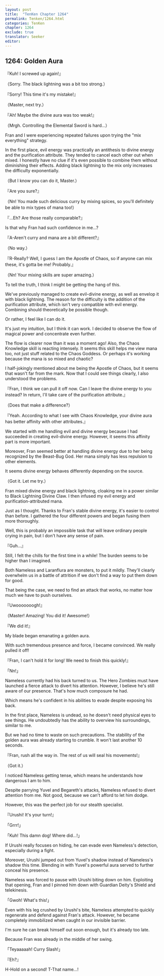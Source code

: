 ```yaml
---
layout: post
title:  "TenKen Chapter 1264"
permalink: Tenken/1264.html
categories: TenKen
chapter: 1264
exclude: true
translator: Seeker
editor: 
---
```

<h2>1264: Golden Aura</h2>

『Kuh! I screwed up again!』

（Sorry. The black lightning was a bit too strong.）

『Sorry! This time it's my mistake!』

（Master, next try.）

『Ah! Maybe the divine aura was too weak!』

（Mrgh. Controlling the Elemental Sword is hard...）

Fran and I were experiencing repeated failures upon trying the "mix everything" strategy.

In the first place, evil energy was practically an antithesis to divine energy and the purification attribute. They tended to cancel each other out when mixed. I honestly have no clue if it's even possible to combine them without diminishing their effects. Adding black lightning to the mix only increases the difficulty exponentially.

（But I know you can do it, Master.）

『Are you sure?』

（Nn! You made such delicious curry by mixing spices, so you'll definitely be able to mix types of mana too!）

『...Eh? Are those really comparable?』

Is that why Fran had such confidence in me...?

『A-Aren't curry and mana are a bit different?』

（No way.）

『R-Really? Well, I guess I am the Apostle of Chaos, so if anyone can mix these, it's gotta be me! Probably.』

（Nn! Your mixing skills are super amazing.）

To tell the truth, I think I might be getting the hang of this.

We've previously managed to create evil-divine energy, as well as envelop it with black lightning. The reason for the difficulty is the addition of the purification attribute, which isn't very compatible with evil energy. Combining should theoretically be possible though.

Or rather, I feel like I can do it.

It's just my intuition, but I think it can work. I decided to observe the flow of magical power and concentrate even further.

The flow is clearer now than it was a moment ago! Also, the Chaos Knowledge skill is reacting intensely. It seems this skill helps me view mana too, not just stuff related to the Chaos Goddess. Or perhaps it's working because the mana is so mixed and chaotic?

I half-jokingly mentioned about me being the Apostle of Chaos, but it seems that wasn't far from the mark. Now that I could see things clearly, I also understood the problems.

『Fran, I think we can pull it off now. Can I leave the divine energy to you instead? In return, I'll take care of the purification attribute.』

（Does that make a difference?）

『Yeah. According to what I see with Chaos Knowledge, your divine aura has better affinity with other attributes.』

We started with me handling evil and divine energy because I had succeeded in creating evil-divine energy. However, it seems this affinity part is more important.

Moreover, Fran seemed better at handling divine energy due to her being recognized by the Beast-Bug God. Her mana simply has less repulsion to other elements.

It seems divine energy behaves differently depending on the source.

（Got it. Let me try.）

Fran mixed divine energy and black lightning, cloaking me in a power similar to Black Lightning Divine Claw. I then infused my evil energy and purification-attributed mana.

Just as I thought. Thanks to Fran's stable divine energy, it's easier to control than before. I gathered the four different powers and began fusing them more thoroughly.

Well, this is probably an impossible task that will leave ordinary people crying in pain, but I don't have any sense of pain.

『Guh...』

Still, I felt the chills for the first time in a while! The burden seems to be higher than I imagined.

Both Nameless and Laranflura are monsters, to put it mildly. They'll clearly overwhelm us in a battle of attrition if we don't find a way to put them down for good.

That being the case, we need to find an attack that works, no matter how much we have to push ourselves.

『Uwooooooogh!』

（Master! Amazing! You did it! Awesome!）

『We did it!』

My blade began emanating a golden aura.

With such tremendous presence and force, I became convinced. We really pulled it off!

『Fran, I can't hold it for long! We need to finish this quickly!』

「Nn!」

Nameless currently had his back turned to us. The Hero Zombies must have launched a fierce attack to divert his attention. However, I believe he's still aware of our presence. That's how much composure he had.

Which means he's confident in his abilities to evade despite exposing his back.

In the first place, Nameless is undead, so he doesn't need physical eyes to see things. He undoubtedly has the ability to overview his surroundings, similar to me.

But we had no time to waste on such precautions. The stability of the golden aura was already starting to crumble. It won't last another 10 seconds.

『Fran, rush all the way in. The rest of us will seal his movements!』

（Got it.）

I noticed Nameless getting tense, which means he understands how dangerous I am to him.

Despite parrying Yuvel and Begareth's attacks, Nameless refused to divert attention from me. Not good, because we can't afford to let him dodge.

However, this was the perfect job for our stealth specialist.

『Urushi! It's your turn!』

「Grrr!」

「Kuh! This damn dog! Where did...!」

If Urushi really focuses on hiding, he can evade even Nameless's detection, especially during a fight.

Moreover, Urushi jumped out from Yuvel's shadow instead of Nameless's shadow this time. Blending in with Yuvel's powerful aura served to further conceal his presence.

Nameless was forced to pause with Urushi biting down on him. Exploiting that opening, Fran and I pinned him down with Guardian Deity's Shield and telekinesis.

「Gwoh! What's this!」

Even with his leg crushed by Urushi's bite, Nameless attempted to quickly regenerate and defend against Fran's attack. However, he became completely immobilized when caught in our invisible barrier.

I'm sure he can break himself out soon enough, but it's already too late.

Because Fran was already in the middle of her swing.

「Teyaaaaah! Curry Slash!」

『Eh?』

H-Hold on a second! T-That name...!



